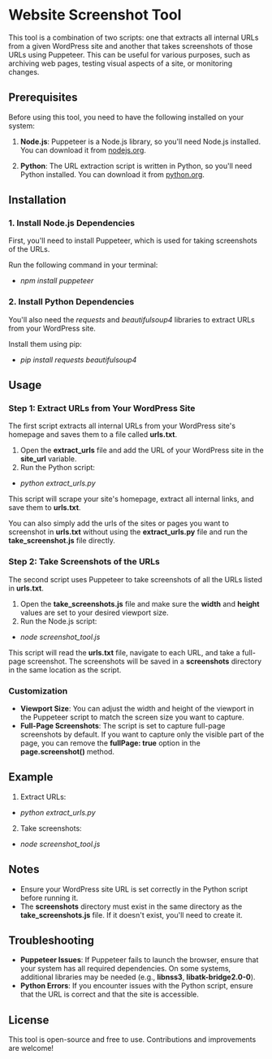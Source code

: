 
# Website Screenshot Tool

This tool is a combination of two scripts: one that extracts all internal URLs from a given WordPress site and another that takes screenshots of those URLs using Puppeteer. This can be useful for various purposes, such as archiving web pages, testing visual aspects of a site, or monitoring changes.

## Prerequisites

Before using this tool, you need to have the following installed on your system:

1. **Node.js**: Puppeteer is a Node.js library, so you'll need Node.js installed. You can download it from [nodejs.org](https://nodejs.org/).

2. **Python**: The URL extraction script is written in Python, so you'll need Python installed. You can download it from [python.org](https://www.python.org/).

## Installation

### 1. Install Node.js Dependencies

First, you'll need to install Puppeteer, which is used for taking screenshots of the URLs.

Run the following command in your terminal:

- *npm install puppeteer*

### 2. Install Python Dependencies

You'll also need the *requests* and *beautifulsoup4* libraries to extract URLs from your WordPress site.

Install them using pip:

- *pip install requests beautifulsoup4*

## Usage

### Step 1: Extract URLs from Your WordPress Site

The first script extracts all internal URLs from your WordPress site's homepage and saves them to a file called **urls.txt**.

1. Open the **extract_urls** file and add the URL of your WordPress site in the **site_url** variable.
2. Run the Python script:

- *python extract_urls.py*

This script will scrape your site's homepage, extract all internal links, and save them to **urls.txt**.

You can also simply add the urls of the sites or pages you want to screenshot in **urls.txt** without using the **extract_urls.py** file and run the **take_screenshot.js** file directly.

### Step 2: Take Screenshots of the URLs

The second script uses Puppeteer to take screenshots of all the URLs listed in **urls.txt**.

1. Open the **take_screenshots.js** file and make sure the **width** and **height** values are set to your desired viewport size.
2. Run the Node.js script:

- *node screenshot_tool.js*

This script will read the **urls.txt** file, navigate to each URL, and take a full-page screenshot. The screenshots will be saved in a **screenshots** directory in the same location as the script.

### Customization

- **Viewport Size**: You can adjust the width and height of the viewport in the Puppeteer script to match the screen size you want to capture.
- **Full-Page Screenshots**: The script is set to capture full-page screenshots by default. If you want to capture only the visible part of the page, you can remove the **fullPage: true** option in the **page.screenshot()** method.

## Example

1. Extract URLs:

- *python extract_urls.py*

2. Take screenshots:

- *node screenshot_tool.js*

## Notes

- Ensure your WordPress site URL is set correctly in the Python script before running it.
- The **screenshots** directory must exist in the same directory as the **take_screenshots.js** file. If it doesn't exist, you'll need to create it.

## Troubleshooting

- **Puppeteer Issues**: If Puppeteer fails to launch the browser, ensure that your system has all required dependencies. On some systems, additional libraries may be needed (e.g., **libnss3**, **libatk-bridge2.0-0**).
- **Python Errors**: If you encounter issues with the Python script, ensure that the URL is correct and that the site is accessible.

## License

This tool is open-source and free to use. Contributions and improvements are welcome!
